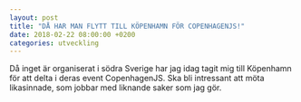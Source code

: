 ```yaml
---
layout: post
title: "DÅ HAR MAN FLYTT TILL KÖPENHAMN FÖR COPENHAGENJS!"
date: 2018-02-22 08:00:00 +0200
categories: utveckling
---
```

Då inget är organiserat i södra Sverige har jag idag tagit mig till Köpenhamn för att delta i deras event CopenhagenJS. Ska bli intressant att möta likasinnade, som jobbar med liknande saker som jag gör.